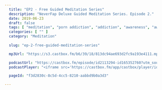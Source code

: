 ```yaml
---
  title: "EP2 - Free Guided Meditation Series"
  description: "NeverFap Deluxe Guided Meditation Series. Episode 2."
  date: 2019-06-23
  draft: false
  tags: [ "meditation", "porn addiction", "addiction", "awareness", "awareness exercises", "perspective", "nofap", "neverfap", "neverfap deluxe" ]
  categories: [ "" ]
  category: "Meditation"
  
  slug: "ep-2-free-guided-meditation-series"

  mp3Url: "https://s3.castbox.fm/b6/39/18/813dc94ae693d2fc9a193e4111.mp3"

  podcastUrl: "https://castbox.fm/episode/id2113294-id165352760?utm_source=podcaster&utm_medium=dlink&utm_campaign=e_165352760&utm_content=EP2%20-%20Free%20Guided%20Meditation%20Series-CastBox_FM"
  podcastPlayer: "<iframe src='https://castbox.fm/app/castbox/player/id2113294/id165352760?v=8.1.0&autoplay=0' frameborder='0' width='100%' height='300'></iframe>"

  pageId: "f3d2830c-8c5d-4cc5-8210-aabbd9b0a3d3"

---
```


<!-- focus -->

<!-- This was never used, I actually utilised a different one that I recorded two weeks ago. -->

<!-- Hello, and welcome to the NeverFap Deluxe Guided Meditation series.

My name is Julius Reade and today we are going to be focusing our attention on an object in front of us.


If your mind has wandered off during this exercise, then that's okay. All we need to do is relax, and reconnect with ourselves.


If you find yourself wandering off again, that’s okay. Just gently remind yourself to 


If you find yourself getting distracted during this exercise, that's okay. Just gently remind yourself, to 


And that brings us to the end of this session. Thank you for listening. I wish you best of luck with your day. This has been the NeverFap Deluxe Guided meditation series. -->




<!-- # Script

Hello, and welcome to the NeverFap Deluxe Guided Meditation series.

My name is Julius Reade and today we are going to focus on our attention.

So for this exercise I want you to get relaxed, preferably sitting in a comfortable position. and I want you to leave your eyes open for this exercise.

Essentially, what I want you to do, is to focus on your attention.

In particular, where is your attention?

What is your attention on?

Is it on a particular thought you might be having in your mind?

Is it on a visual element within your vision.

Perhaps your attention is scattered.

All we’re doing is observing where our attention is.

And I'll let you do this for a few minutes.


If you're having difficulty keeping track of your attention, just gently remind yourself to remain focused.

Often, in the day to day of lives, we can lose track of our mind.

This is particularly true in the mornings, if we might have a particular routine that we follow.





So with that said, simply observe what’s in front of you.

Without thought.

Without expectation.

And I’ll let you do this for a few minutes.


If you find your mind wandering off during this exercise, then just gently remind yourself to continue observing.



Calm.

Relaxed.

Essentially, in observation.




If you find your mind wandering off again, that’s okay. Just gently remind yourself to continue observing.


And that brings us to the end of this session. Thank you for listening. I wish you best of luck with your day. This has been. The neverfap Deluxe Guided meditation series. -->


